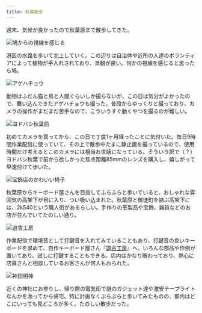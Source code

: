 ```yaml
---
title: 秋葉散歩
---
```

週末、気候が良かったので秋葉原まで散歩してきた。

![](https://lh4.googleusercontent.com/DiHvA1cKMdQfDPtpnXKol-LNLS-jZwptBQWyoN3_uhIEjqs-7iBRNlHngGX7tVp0jMxF8hZzUcSl1rmd7hYbsR9GNu33r-iXZy6iAcYrcu4hLnGQeYUzcEHEcuPYnTGCH4vNB8z8zXzdE-g4MNfRmX-YCCNkPY3ppWcV-Hm4sjHBQgw7OSvfKeGCPY3_JQ "鳩からの視線を感じる")

港区の水路を歩いて北上していく。この辺りは自治体や近所の人達のボランティアによって植物が手入れされており、景観が良い。何かの視線を感じると思ったら鳩。

![](https://lh3.googleusercontent.com/9yXv77KFZ1o-CMcfw4RV_m-vdrkSPd94az5NZVN1lJvpoJxtXJg2PKo6IV7OxLPIBqh3q5G8NI5uLl_rWpONRcCOJOYU3Qz2U-m3RWXSMdFP5Q3BASoSSige20YBRWuJvwHdwS4eJVRAPM3fEMtUUyBEiLpZEWhypAi0Nr9x9kWclCQbxnPbSEoR89cGOA "アゲハチョウ")

動物はふだん猫と鳥と人間ぐらいしか撮らないが、この日は気分がよかったので、舞い込んできたアゲハチョウも撮った。普段からゆっくりと撮っており、カメラの操作がまだまだ苦手なので、こういうすぐ動くやつを撮るのが難しい。

![](https://lh3.googleusercontent.com/Wqzq1jg8e_Vabpbrntqv25du8V3pSPDKRYJvJjPgEil8NDmEDf_pitHjFpcfacuJLP2JfibcsOwU-vSM1A9GlAU7CDk3Nk421oHq8VlnwEyoldtOET92sQWpdGATwJmaNEOUOH3wyXlNJm0frx99hHMAIhDJG8HB0WjUchpGalQqvgALC7Qh9D-KTqs5Pg "ヨドバシ秋葉前")

初めてカメラを買ってから、この日で丁度1ヶ月経ったことに気付いた。毎日9時間作業配信に使っていて、その上で散歩中たまに静止画を撮っているので、使用時間だけ考えるとこのカメラには相当お世話になっている。そういう訳で（？）ヨドバシ秋葉で前から欲しかった焦点距離85mmのレンズを購入し、嬉しがって早速付けて歩いた。

![](https://lh6.googleusercontent.com/_V4VVqOPUmNMhjwokU_KYj5qART5ibHbdIR-YQQuT3VCQ3jQoWyworLuKJsZl6ARcW52YGLpQjc1pArwGEHefBV1f8GtfYKTKwk9hoOQYUhaIY0QVH9MK_0HQaAhbxM05qo9ep9_a5t-SsSosTUTvn1GbUsQ_VUmRG3PDufFGvfJXhePslTl17RfObXl7g "宝飾店のかわいい椅子")

秋葉原からキーボード屋さんを目指してふらふらと歩いていると、おしゃれな雰囲気の高架下が目に入り、つい吸い込まれた。秋葉原と御徒町を結ぶ高架下には、2k540という職人街があるらしい。手作りの革製品や宝飾、雑貨などのお店が並んでいてたのしい通り。

![](https://lh4.googleusercontent.com/CQlzndcEu8aN4rtCZMLMYJt-plUqf7EwSGxkyNU2wkw1EI02GORnDiBaHBW3VyXAttqizN76LgJEqAhfGbmJmbkQjua9Y23PDf_HPBrXxJkwKsFZTPev_K4UmYz8AxyYXOaxzQwwIIqe-CkpNvZDXIGzbISlN4wMhtIGrDBf0QfW0LYaEB2CyqmCTyIm7Q "遊舎工房")

作業配信で環境音として打鍵音を入れてみていることもあり、打鍵音の良いキーボードを求めて、自作キーボード屋さん『[遊舎工房](https://yushakobo.jp/)』へ。いろんな部品や作例が置いてあり、試しに打鍵することもできる。店内はかなり賑わっており、熱心に店員さんと相談しているお客さんが何人もおられた。

![](https://lh5.googleusercontent.com/86gT-RxhO3mk0BhEzl55P1MFmG8PmtzF852tiYCqtFl2NpSmVGiv-N8TKmXZMqnT4V7uZMx239nGvMsZfQQIwdX9Bi0B6ovWtvCuMRwySAkYPC2tQooNm_ucpFQrDOPcOkDThx8ZuAW-vOrNfHbmkZPOJ3MG5qmI1ZInjX4atQlMPfAWebKqBfwDid3KMg "神田明神")

近くの神社にお参りし、帰り際の電気街で謎のガジェット達や激安テープライトなんかを漁ってから帰宅。特に計画なくぶらぶらと歩いてみたものの、都内はどこにいっても見どころが多く、たのしい散歩だった。
